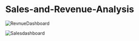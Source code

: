 # Sales-and-Revenue-Analysis
![RevnueDashboard](https://user-images.githubusercontent.com/127477877/225665011-66b8f603-7d86-408b-acf0-9cc765cc2af2.PNG)

![Salesdashboard](https://user-images.githubusercontent.com/127477877/225665109-85f48452-949c-4a35-98c5-d7058c14b38e.PNG)

